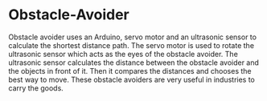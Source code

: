 # Obstacle-Avoider

Obstacle avoider uses an Arduino, servo motor and an ultrasonic sensor to calculate the shortest distance
path. The servo motor is used to rotate the ultrasonic sensor which acts as the eyes of the obstacle avoider. The ultrasonic sensor calculates the distance between the obstacle avoider and the objects in front of it. Then it compares the distances and chooses the best way to move. These obstacle avoiders are very useful in industries to carry the goods.
